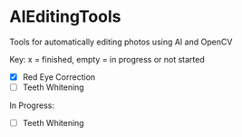 # AIEditingTools
Tools for automatically editing photos using AI and OpenCV

Key: x = finished, empty = in progress or not started

- [x] Red Eye Correction
- [ ] Teeth Whitening

In Progress:
 - [ ] Teeth Whitening

